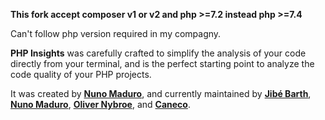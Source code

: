 **This fork accept composer v1 or v2 and php >=7.2 instead php >=7.4**

<p>Can't follow php version required in my compagny. </p>

**PHP Insights** was carefully crafted to simplify the analysis of your code directly from your terminal, and is the perfect starting point to analyze the code quality of your PHP projects.

It was created by **[Nuno Maduro](https://github.com/nunomaduro)**, and currently maintained by **[Jibé Barth](https://github.com/Jibbarth)**, **[Nuno Maduro](https://github.com/nunomaduro)**, **[Oliver Nybroe](https://github.com/olivernybroe)**, and **[Caneco](https://github.com/caneco)**.




